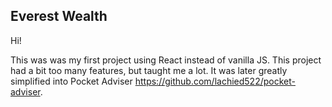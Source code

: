 ## Everest Wealth

Hi!

This was was my first project using React instead of vanilla JS. This project had a bit too many features, but taught me a lot. It was later greatly simplified into Pocket Adviser https://github.com/lachied522/pocket-adviser.
